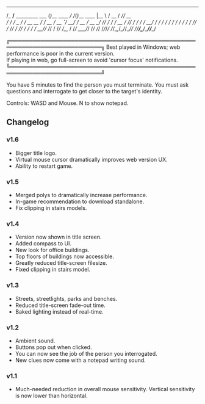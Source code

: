 ﻿  ______                    _             __  _            ___   ____  _____ ____ 
 /_  __/__  _________ ___  (_)___  ____ _/ /_(_)___  ____ |__ \ / __ \/ ___// __ \
  / / / _ \/ ___/ __  __ \/ / __ \/ __ `/ __/ / __ \/ __ \__/ // / / / __ \/ /_/ /
 / / /  __/ /  / / / / / / / / / / /_/ / /_/ / /_/ / / / / __// /_/ / /_/ /\__, / 
/_/  \___/_/  /_/ /_/ /_/_/_/ /_/\__,_/\__/_/\____/_/ /_/____/\____/\____//____/   

╔══════════════════════════════════════════════════════════════════════════╗
  Best played in Windows; web performance is poor in the current version.  
  If playing in web, go full-screen to avoid 'cursor focus' notifications. 
╚══════════════════════════════════════════════════════════════════════════╝

You have 5 minutes to find the person you must terminate. 
You must ask questions and interrogate to get closer to the target's identity.

Controls: WASD and Mouse. N to show notepad.

## Changelog

### v1.6
- Bigger title logo.
- Virtual mouse cursor dramatically improves web version UX.
- Ability to restart game.

### v1.5
- Merged polys to dramatically increase performance.
- In-game recommendation to download standalone.
- Fix clipping in stairs models.

### v1.4
- Version now shown in title screen.
- Added compass to UI.
- New look for office buildings.
- Top floors of buildings now accessible.
- Greatly reduced title-screen filesize.
- Fixed clipping in stairs model.

### v1.3
- Streets, streetlights, parks and benches.
- Reduced title-screen fade-out time.
- Baked lighting instead of real-time.

### v1.2
- Ambient sound.
- Buttons pop out when clicked.
- You can now see the job of the person you interrogated.
- New clues now come with a notepad writing sound.

### v1.1
- Much-needed reduction in overall mouse sensitivity. Vertical sensitivity is now lower than horizontal.